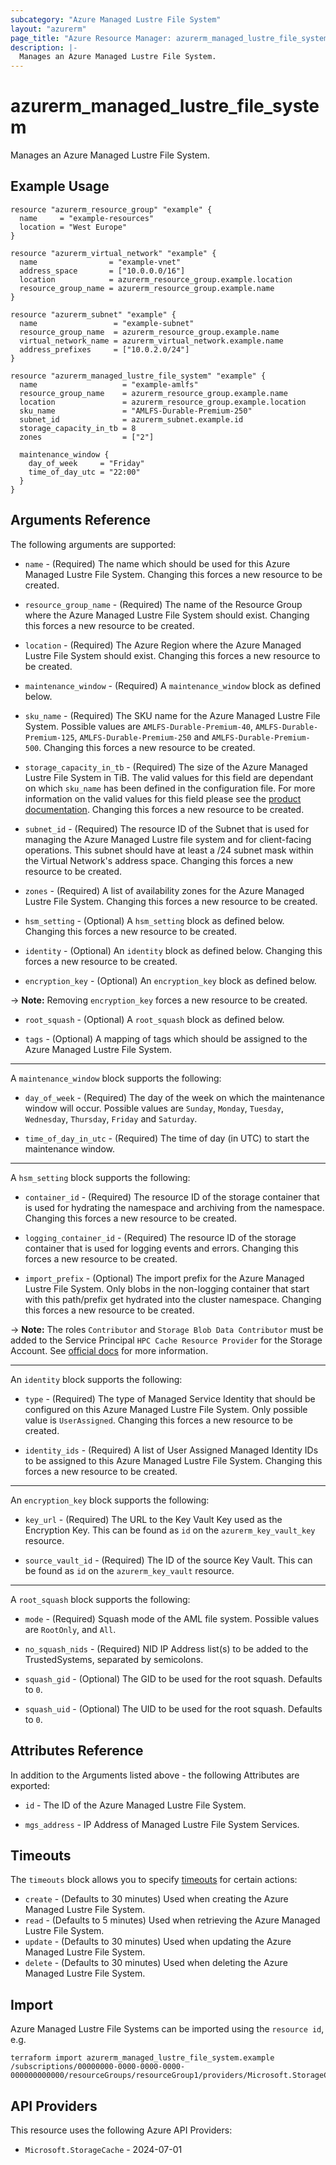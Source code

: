```yaml
---
subcategory: "Azure Managed Lustre File System"
layout: "azurerm"
page_title: "Azure Resource Manager: azurerm_managed_lustre_file_system"
description: |-
  Manages an Azure Managed Lustre File System.
---
```


# azurerm_managed_lustre_file_system

Manages an Azure Managed Lustre File System.

## Example Usage

```hcl
resource "azurerm_resource_group" "example" {
  name     = "example-resources"
  location = "West Europe"
}

resource "azurerm_virtual_network" "example" {
  name                = "example-vnet"
  address_space       = ["10.0.0.0/16"]
  location            = azurerm_resource_group.example.location
  resource_group_name = azurerm_resource_group.example.name
}

resource "azurerm_subnet" "example" {
  name                 = "example-subnet"
  resource_group_name  = azurerm_resource_group.example.name
  virtual_network_name = azurerm_virtual_network.example.name
  address_prefixes     = ["10.0.2.0/24"]
}

resource "azurerm_managed_lustre_file_system" "example" {
  name                   = "example-amlfs"
  resource_group_name    = azurerm_resource_group.example.name
  location               = azurerm_resource_group.example.location
  sku_name               = "AMLFS-Durable-Premium-250"
  subnet_id              = azurerm_subnet.example.id
  storage_capacity_in_tb = 8
  zones                  = ["2"]

  maintenance_window {
    day_of_week     = "Friday"
    time_of_day_utc = "22:00"
  }
}
```

## Arguments Reference

The following arguments are supported:

* `name` - (Required) The name which should be used for this Azure Managed Lustre File System. Changing this forces a new resource to be created.

* `resource_group_name` - (Required) The name of the Resource Group where the Azure Managed Lustre File System should exist. Changing this forces a new resource to be created.

* `location` - (Required) The Azure Region where the Azure Managed Lustre File System should exist. Changing this forces a new resource to be created.

* `maintenance_window` - (Required) A `maintenance_window` block as defined below.

* `sku_name` - (Required) The SKU name for the Azure Managed Lustre File System. Possible values are `AMLFS-Durable-Premium-40`, `AMLFS-Durable-Premium-125`, `AMLFS-Durable-Premium-250` and `AMLFS-Durable-Premium-500`. Changing this forces a new resource to be created.

* `storage_capacity_in_tb` - (Required) The size of the Azure Managed Lustre File System in TiB. The valid values for this field are dependant on which `sku_name` has been defined in the configuration file. For more information on the valid values for this field please see the [product documentation](https://learn.microsoft.com/azure/azure-managed-lustre/create-file-system-resource-manager#file-system-type-and-size-options). Changing this forces a new resource to be created.


* `subnet_id` - (Required) The resource ID of the Subnet that is used for managing the Azure Managed Lustre file system and for client-facing operations. This subnet should have at least a /24 subnet mask within the Virtual Network's address space. Changing this forces a new resource to be created.

* `zones` - (Required) A list of availability zones for the Azure Managed Lustre File System. Changing this forces a new resource to be created.

* `hsm_setting` - (Optional) A `hsm_setting` block as defined below. Changing this forces a new resource to be created.

* `identity` - (Optional) An `identity` block as defined below. Changing this forces a new resource to be created.

* `encryption_key` - (Optional) An `encryption_key` block as defined below.

-> **Note:** Removing `encryption_key` forces a new resource to be created.

* `root_squash` - (Optional) A `root_squash` block as defined below.

* `tags` - (Optional) A mapping of tags which should be assigned to the Azure Managed Lustre File System.

---

A `maintenance_window` block supports the following:

* `day_of_week` - (Required) The day of the week on which the maintenance window will occur. Possible values are `Sunday`, `Monday`, `Tuesday`, `Wednesday`, `Thursday`, `Friday` and `Saturday`.

* `time_of_day_in_utc` - (Required) The time of day (in UTC) to start the maintenance window.

---

A `hsm_setting` block supports the following:

* `container_id` - (Required) The resource ID of the storage container that is used for hydrating the namespace and archiving from the namespace. Changing this forces a new resource to be created.

* `logging_container_id` - (Required) The resource ID of the storage container that is used for logging events and errors. Changing this forces a new resource to be created.

* `import_prefix` - (Optional) The import prefix for the Azure Managed Lustre File System. Only blobs in the non-logging container that start with this path/prefix get hydrated into the cluster namespace. Changing this forces a new resource to be created.

-> **Note:** The roles `Contributor` and `Storage Blob Data Contributor` must be added to the Service Principal `HPC Cache Resource Provider` for the Storage Account. See [official docs]( https://learn.microsoft.com/en-us/azure/azure-managed-lustre/amlfs-prerequisites#access-roles-for-blob-integration) for more information.

---

An `identity` block supports the following:

* `type` - (Required) The type of Managed Service Identity that should be configured on this Azure Managed Lustre File System. Only possible value is `UserAssigned`. Changing this forces a new resource to be created.

* `identity_ids` - (Required) A list of User Assigned Managed Identity IDs to be assigned to this Azure Managed Lustre File System. Changing this forces a new resource to be created.

---

An `encryption_key` block supports the following:

* `key_url` - (Required) The URL to the Key Vault Key used as the Encryption Key. This can be found as `id` on the `azurerm_key_vault_key` resource.

* `source_vault_id` - (Required) The ID of the source Key Vault. This can be found as `id` on the `azurerm_key_vault` resource.

---

A `root_squash` block supports the following:

* `mode` - (Required) Squash mode of the AML file system. Possible values are `RootOnly`, and `All`. 

* `no_squash_nids` - (Required) NID IP Address list(s) to be added to the TrustedSystems, separated by semicolons.

* `squash_gid` - (Optional) The GID to be used for the root squash. Defaults to `0`.

* `squash_uid` - (Optional) The UID to be used for the root squash. Defaults to `0`.

## Attributes Reference

In addition to the Arguments listed above - the following Attributes are exported:

* `id` - The ID of the Azure Managed Lustre File System.

* `mgs_address` - IP Address of Managed Lustre File System Services.

## Timeouts

The `timeouts` block allows you to specify [timeouts](https://developer.hashicorp.com/terraform/language/resources/configure#define-operation-timeouts) for certain actions:

* `create` - (Defaults to 30 minutes) Used when creating the Azure Managed Lustre File System.
* `read` - (Defaults to 5 minutes) Used when retrieving the Azure Managed Lustre File System.
* `update` - (Defaults to 30 minutes) Used when updating the Azure Managed Lustre File System.
* `delete` - (Defaults to 30 minutes) Used when deleting the Azure Managed Lustre File System.

## Import

Azure Managed Lustre File Systems can be imported using the `resource id`, e.g.

```shell
terraform import azurerm_managed_lustre_file_system.example /subscriptions/00000000-0000-0000-0000-000000000000/resourceGroups/resourceGroup1/providers/Microsoft.StorageCache/amlFilesystems/amlFilesystem1
```

## API Providers
<!-- This section is generated, changes will be overwritten -->
This resource uses the following Azure API Providers:

* `Microsoft.StorageCache` - 2024-07-01
